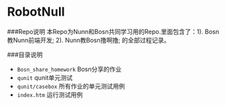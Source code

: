 RobotNull
=========

###Repo说明
本Repo为Nunn和Bosn共同学习用的Repo.里面包含了：1). Bosn教Nunn前端开发; 2). Nunn教Bosn撸啊撸; 的全部过程记录。

###目录说明

- `Bosn_share_homework` Bosn分享的作业
- `qunit` qunit单元测试
- `qunit/casebox` 所有作业的单元测试用例
- `index.htm` 运行测试用例
